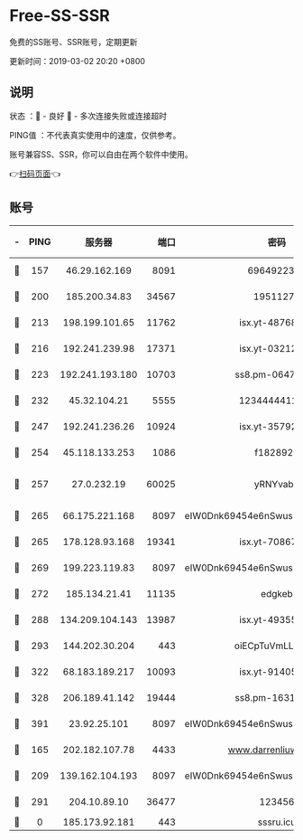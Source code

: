 # Free-SS-SSR

免费的SS账号、SSR账号，定期更新

更新时间：2019-03-02 20:20 +0800

## 说明

状态     ：🙂 - 良好 🙁 - 多次连接失败或连接超时

PING值   ：不代表真实使用中的速度，仅供参考。

账号兼容SS、SSR，你可以自由在两个软件中使用。

👉[扫码页面](https://liesauer.github.io/free-ss-ssr.github.io/)👈

## 账号

|-|PING|服务器|端口|密码|加密方式|区域|
|:----:|:----:|:-----:|-----:|:----:|:----:|:----:|
|🙂|157|46.29.162.169|8091|6964922356|aes-256-cfb|RU|
|🙂|200|185.200.34.83|34567|19511276|aes-256-cfb|US|
|🙂|213|198.199.101.65|11762|isx.yt-48768869|aes-256-cfb|US|
|🙂|216|192.241.239.98|17371|isx.yt-03212931|aes-256-cfb|US|
|🙂|223|192.241.193.180|10703|ss8.pm-06476648|aes-256-cfb|US|
|🙂|232|45.32.104.21|5555|1234444411111|aes-256-cfb|SG|
|🙂|247|192.241.236.26|10924|isx.yt-35792736|aes-256-cfb|US|
|🙂|254|45.118.133.253|1086|f1828920|aes-256-cfb|SG|
|🙂|257|27.0.232.19|60025|yRNYvabB|xchacha20-ietf-poly1305|HK|
|🙂|265|66.175.221.168|8097|eIW0Dnk69454e6nSwuspv9DmS201tQ0D|aes-256-cfb|US|
|🙂|265|178.128.93.168|19341|isx.yt-70867662|aes-256-cfb|SG|
|🙂|269|199.223.119.83|8097|eIW0Dnk69454e6nSwuspv9DmS201tQ0D|aes-256-cfb|US|
|🙂|272|185.134.21.41|11135|edgkeb|aes-256-cfb|GB|
|🙂|288|134.209.104.143|13987|isx.yt-49355412|aes-256-cfb|SG|
|🙂|293|144.202.30.204|443|oiECpTuVmLLxk4Ts|aes-256-cfb|US|
|🙂|322|68.183.189.217|10093|isx.yt-91405923|aes-256-cfb|SG|
|🙂|328|206.189.41.142|19444|ss8.pm-16317279|aes-256-cfb|SG|
|🙂|391|23.92.25.101|8097|eIW0Dnk69454e6nSwuspv9DmS201tQ0D|aes-256-cfb|US|
|🙂|165|202.182.107.78|4433|www.darrenliuwei.com|aes-256-cfb|JP|
|🙂|209|139.162.104.193|8097|eIW0Dnk69454e6nSwuspv9DmS201tQ0D|aes-256-cfb|JP|
|🙂|291|204.10.89.10|36477|123456|aes-256-cfb|US|
|🙁|0|185.173.92.181|443|sssru.icu|rc4-md5|RU|
